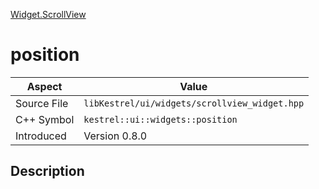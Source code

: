 [Widget.ScrollView](index)
# position
| Aspect | Value |
| --- | --- |
| Source File | `libKestrel/ui/widgets/scrollview_widget.hpp` |
| C++ Symbol | `kestrel::ui::widgets::position` |
| Introduced | Version 0.8.0 |
## Description

